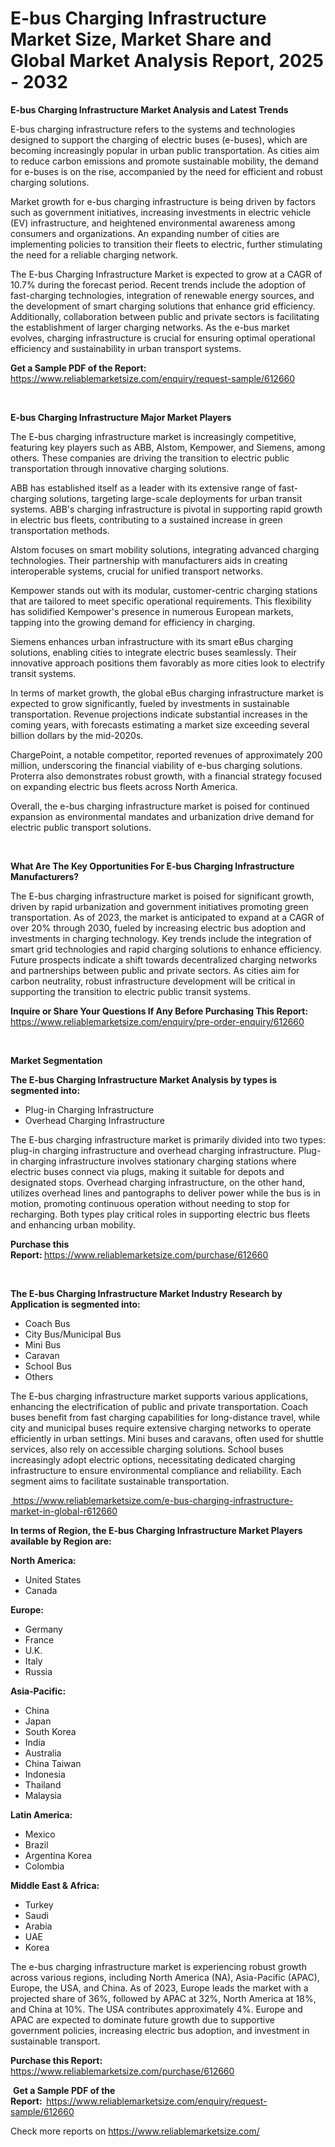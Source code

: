<p><h1>E-bus Charging Infrastructure Market Size, Market Share and Global Market Analysis Report, 2025 - 2032</h1></p><p><strong>E-bus Charging Infrastructure Market Analysis and Latest Trends</strong></p>
<p><p>E-bus charging infrastructure refers to the systems and technologies designed to support the charging of electric buses (e-buses), which are becoming increasingly popular in urban public transportation. As cities aim to reduce carbon emissions and promote sustainable mobility, the demand for e-buses is on the rise, accompanied by the need for efficient and robust charging solutions. </p><p>Market growth for e-bus charging infrastructure is being driven by factors such as government initiatives, increasing investments in electric vehicle (EV) infrastructure, and heightened environmental awareness among consumers and organizations. An expanding number of cities are implementing policies to transition their fleets to electric, further stimulating the need for a reliable charging network.</p><p>The E-bus Charging Infrastructure Market is expected to grow at a CAGR of 10.7% during the forecast period. Recent trends include the adoption of fast-charging technologies, integration of renewable energy sources, and the development of smart charging solutions that enhance grid efficiency. Additionally, collaboration between public and private sectors is facilitating the establishment of larger charging networks. As the e-bus market evolves, charging infrastructure is crucial for ensuring optimal operational efficiency and sustainability in urban transport systems.</p></p>
<p><strong>Get a Sample PDF of the Report:&nbsp;</strong> <a href="https://www.reliablemarketsize.com/enquiry/request-sample/612660?utm_campaign=2625&utm_medium=2&utm_source=Github&utm_content=ia&utm_term=24032025&utm_id=e-bus-charging-infrastructure">https://www.reliablemarketsize.com/enquiry/request-sample/612660</a></p>
<p>&nbsp;</p>
<p><strong>E-bus Charging Infrastructure Major Market Players</strong></p>
<p><p>The E-bus charging infrastructure market is increasingly competitive, featuring key players such as ABB, Alstom, Kempower, and Siemens, among others. These companies are driving the transition to electric public transportation through innovative charging solutions. </p><p>ABB has established itself as a leader with its extensive range of fast-charging solutions, targeting large-scale deployments for urban transit systems. ABB's charging infrastructure is pivotal in supporting rapid growth in electric bus fleets, contributing to a sustained increase in green transportation methods. </p><p>Alstom focuses on smart mobility solutions, integrating advanced charging technologies. Their partnership with manufacturers aids in creating interoperable systems, crucial for unified transport networks. </p><p>Kempower stands out with its modular, customer-centric charging stations that are tailored to meet specific operational requirements. This flexibility has solidified Kempower's presence in numerous European markets, tapping into the growing demand for efficiency in charging.</p><p>Siemens enhances urban infrastructure with its smart eBus charging solutions, enabling cities to integrate electric buses seamlessly. Their innovative approach positions them favorably as more cities look to electrify transit systems.</p><p>In terms of market growth, the global eBus charging infrastructure market is expected to grow significantly, fueled by investments in sustainable transportation. Revenue projections indicate substantial increases in the coming years, with forecasts estimating a market size exceeding several billion dollars by the mid-2020s.</p><p>ChargePoint, a notable competitor, reported revenues of approximately 200 million, underscoring the financial viability of e-bus charging solutions. Proterra also demonstrates robust growth, with a financial strategy focused on expanding electric bus fleets across North America.</p><p>Overall, the e-bus charging infrastructure market is poised for continued expansion as environmental mandates and urbanization drive demand for electric public transport solutions.</p></p>
<p>&nbsp;</p>
<p><strong>What Are The Key Opportunities For E-bus Charging Infrastructure Manufacturers?</strong></p>
<p><p>The E-bus charging infrastructure market is poised for significant growth, driven by rapid urbanization and government initiatives promoting green transportation. As of 2023, the market is anticipated to expand at a CAGR of over 20% through 2030, fueled by increasing electric bus adoption and investments in charging technology. Key trends include the integration of smart grid technologies and rapid charging solutions to enhance efficiency. Future prospects indicate a shift towards decentralized charging networks and partnerships between public and private sectors. As cities aim for carbon neutrality, robust infrastructure development will be critical in supporting the transition to electric public transit systems.</p></p>
<p><strong>Inquire or Share Your Questions If Any Before Purchasing This Report:</strong> <a href="https://www.reliablemarketsize.com/enquiry/pre-order-enquiry/612660?utm_campaign=2625&utm_medium=2&utm_source=Github&utm_content=ia&utm_term=24032025&utm_id=e-bus-charging-infrastructure">https://www.reliablemarketsize.com/enquiry/pre-order-enquiry/612660</a></p>
<p>&nbsp;</p>
<p><strong>Market Segmentation</strong></p>
<p><strong>The E-bus Charging Infrastructure Market Analysis by types is segmented into:</strong></p>
<p><ul><li>Plug-in Charging Infrastructure</li><li>Overhead Charging Infrastructure</li></ul></p>
<p><p>The E-bus charging infrastructure market is primarily divided into two types: plug-in charging infrastructure and overhead charging infrastructure. Plug-in charging infrastructure involves stationary charging stations where electric buses connect via plugs, making it suitable for depots and designated stops. Overhead charging infrastructure, on the other hand, utilizes overhead lines and pantographs to deliver power while the bus is in motion, promoting continuous operation without needing to stop for recharging. Both types play critical roles in supporting electric bus fleets and enhancing urban mobility.</p></p>
<p><strong>Purchase this Report:&nbsp;</strong><a href="https://www.reliablemarketsize.com/purchase/612660?utm_campaign=2625&utm_medium=2&utm_source=Github&utm_content=ia&utm_term=24032025&utm_id=e-bus-charging-infrastructure">https://www.reliablemarketsize.com/purchase/612660</a></p>
<p>&nbsp;</p>
<p><strong>The E-bus Charging Infrastructure Market Industry Research by Application is segmented into:</strong></p>
<p><ul><li>Coach Bus</li><li>City Bus/Municipal Bus</li><li>Mini Bus</li><li>Caravan</li><li>School Bus</li><li>Others</li></ul></p>
<p><p>The E-bus charging infrastructure market supports various applications, enhancing the electrification of public and private transportation. Coach buses benefit from fast charging capabilities for long-distance travel, while city and municipal buses require extensive charging networks to operate efficiently in urban settings. Mini buses and caravans, often used for shuttle services, also rely on accessible charging solutions. School buses increasingly adopt electric options, necessitating dedicated charging infrastructure to ensure environmental compliance and reliability. Each segment aims to facilitate sustainable transportation.</p></p>
<p><a href="https://www.reliablemarketsize.com/e-bus-charging-infrastructure-market-in-global-r612660?utm_campaign=2625&utm_medium=2&utm_source=Github&utm_content=ia&utm_term=24032025&utm_id=e-bus-charging-infrastructure">&nbsp;https://www.reliablemarketsize.com/e-bus-charging-infrastructure-market-in-global-r612660</a></p>
<p><strong>In terms of Region, the E-bus Charging Infrastructure Market Players available by Region are:</strong></p>
<p>
    <p> <strong> North America: </strong>
        <ul>
            <li>United States</li>
            <li>Canada</li>
        </ul>
        </p> 
    <p> <strong> Europe: </strong>
        <ul>
            <li>Germany</li>
            <li>France</li>
            <li>U.K.</li>
            <li>Italy</li>
            <li>Russia</li>
        </ul>
        </p> 
    <p> <strong> Asia-Pacific: </strong>
        <ul>
            <li>China</li>
            <li>Japan</li>
            <li>South Korea</li>
            <li>India</li>
            <li>Australia</li>
            <li>China Taiwan</li>
            <li>Indonesia</li>
            <li>Thailand</li>
            <li>Malaysia</li>
        </ul>
        </p> 
    <p> <strong> Latin America: </strong>
        <ul>
            <li>Mexico</li>
            <li>Brazil</li>
            <li>Argentina Korea</li>
            <li>Colombia</li>
        </ul>
        </p> 
    <p> <strong> Middle East & Africa: </strong>
        <ul>
            <li>Turkey</li>
            <li>Saudi</li>
            <li>Arabia</li>
            <li>UAE</li>
            <li>Korea</li>
        </ul>
    </p>
    </p>
<p><p>The e-bus charging infrastructure market is experiencing robust growth across various regions, including North America (NA), Asia-Pacific (APAC), Europe, the USA, and China. As of 2023, Europe leads the market with a projected share of 36%, followed by APAC at 32%, North America at 18%, and China at 10%. The USA contributes approximately 4%. Europe and APAC are expected to dominate future growth due to supportive government policies, increasing electric bus adoption, and investment in sustainable transport.</p></p>
<p><strong>Purchase this Report: </strong><a href="https://www.reliablemarketsize.com/purchase/612660?utm_campaign=2625&utm_medium=2&utm_source=Github&utm_content=ia&utm_term=24032025&utm_id=e-bus-charging-infrastructure">https://www.reliablemarketsize.com/purchase/612660</a></p>
<p>&nbsp;<strong>Get a Sample PDF of the Report:&nbsp;&nbsp;</strong><a href="https://www.reliablemarketsize.com/enquiry/request-sample/612660?utm_campaign=2625&utm_medium=2&utm_source=Github&utm_content=ia&utm_term=24032025&utm_id=e-bus-charging-infrastructure">https://www.reliablemarketsize.com/enquiry/request-sample/612660</a></p>
<p><strong></strong></p>
<p>Check more reports on <a href="https://www.reliablemarketsize.com/?utm_campaign=2625&utm_medium=2&utm_source=Github&utm_content=ia&utm_term=24032025&utm_id=e-bus-charging-infrastructure">https://www.reliablemarketsize.com/</a></p>